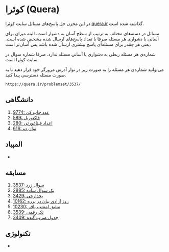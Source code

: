 # کوئرا (Quera)

در این مخزن حل پاسخ‌های مسائل سایت کوئرا
[quera.ir](https://quera.ir/)
گذاشته شده است.

مسائل در دسته‌های مختلف به ترتیب از سطح آسان به دشوار است،
البته میزان برای آسانی یا دشواری هر مسئله صرفا
با تعداد پاسخ‌های ارسال شده مشخص شده است.
یعنی هر چقدر برای مسئله‌ای پاسخ بیشتری ارسال شده باشد پس آسان‌تر است.

شماره‌ی هر مسئله ربطی به دشواری یا آسانی مسئله ندارد.
صرفا شماره سوال در سایت کوئرا است.

می‌توانید شماره‌ی هر مسئله را به صورت زیر در نوار آدرس مرورگر خود
قرار دهید تا به صورت مسئله دسترسی پیدا کنید.

```url
https://quera.ir/problemset/3537/
```

## دانشگاهی

1. [9774: عدد چاپ کن](https://quera.ir/problemset/9774/)
1. [589: فاکتوریل](https://quera.ir/problemset/589/)
1. [280: اعداد فیثاغورثی](https://quera.ir/problemset/280/)
1. [616: توان دو](https://quera.ir/problemset/616/)

## المپیاد

-

## مسابقه

1. [3537: سوال زرد](https://quera.ir/problemset/3537/)
1. [2885: یک سوال ساده](https://quera.ir/problemset/2885/)
1. [3429: یخدارچی](https://quera.ir/problemset/3429/)
1. [10162: روز آزادی بیان در برره](https://quera.ir/problemset/10162/)
1. [10230: مشق امشب باقر](https://quera.ir/problemset/10230/)
1. [3539: تک رقمی](https://quera.ir/problemset/3539/)
1. [3409: جدول ضرب گنده](https://quera.ir/problemset/3409/)

## تکنولوژی

-
